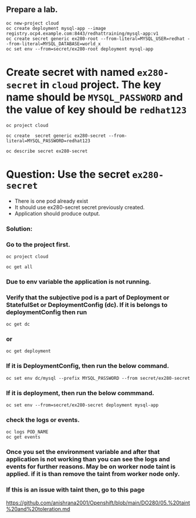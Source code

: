 ## Prepare a lab.
```
oc new-project cloud
oc create deployment mysql-app --image registry.ocp4.example.com:8443/redhattraining/mysql-app:v1
oc create secret generic ex280-root --from-literal=MYSQL_USER=redhat --from-literal=MYSQL_DATABASE=world_x
oc set env --from=secret/ex280-root deployment mysql-app
```







# Create secret with named `ex280-secret` in `cloud` project. The key name should be `MYSQL_PASSWORD` and the value of key should be `redhat123`
```
oc project cloud
```
```
oc create  secret generic ex280-secret --from-literal=MYSQL_PASSWORD=redhat123
```

```
oc describe secret ex280-secret
```

# Question: Use the secret `ex280-secret`
- There is one pod already exist
- It should use ex280-secret secret previously created.
- Application should produce output.

### Solution:
### Go to the project first.
```
oc project cloud
```
```
oc get all
```
### Due to env variable the application is not running. 
### Verify that the subjective pod is a part of Deployment or StatefulSet or DeploymentConfig (dc). If it is belongs to deploymentConfig then run 
```
oc get dc
```
### or
```
oc get deployment
```

### If it is DeploymentConfig, then run the below command. 

```
oc set env dc/mysql --prefix MYSQL_PASSWORD --from secret/ex280-secret
```

### If it is deployment, then run the below commmand.
```
oc set env --from=secret/ex280-secret deployment mysql-app
```

### check the logs or events.
```
oc logs POD_NAME
oc get events
```

### Once you set the environment variable and after that application is not working than you can see the logs and events for further reasons. May be on worker node taint is applied. if it is than remove the taint from worker node only.
### If this is an issue with taint then, go to this page 
https://github.com/anishrana2001/Openshift/blob/main/DO280/05.%20taint%20and%20toleration.md
